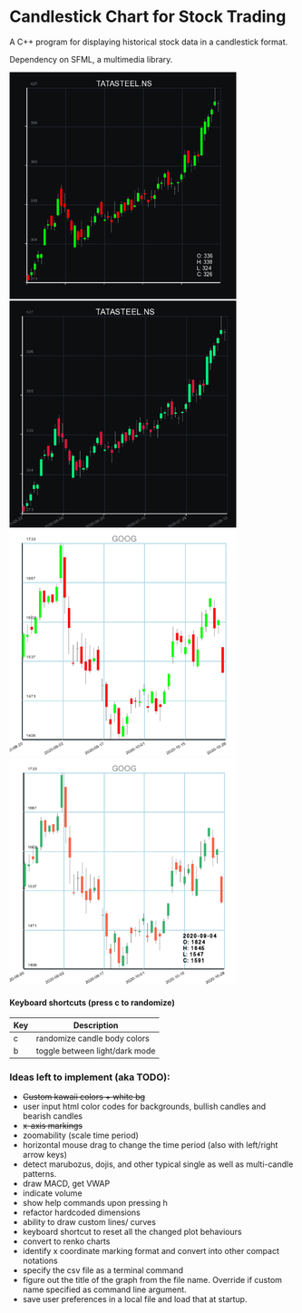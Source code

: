 # Candlestick Chart for Stock Trading

A C++ program for displaying historical stock data in a candlestick format. 

Dependency on SFML, a multimedia library.

<p float="left">
<img src="img/prog1.png" width="400" height="400"/>
<img src="img/prog2.png" width="400" height="400"/>
<img src="img/prog3.png" width="400" height="400"/>
<img src="img/prog4.png" width="400" height="400"/>
</p>


#### Keyboard shortcuts (press c to randomize)

| Key | Description                    |
|-----|--------------------------------|
| c   | randomize candle body colors   |
| b   | toggle between light/dark mode |

### Ideas left to implement (aka TODO):
* ~~Custom kawaii colors + white bg~~
* user input html color codes for backgrounds, bullish candles and bearish candles
* ~~x-axis markings~~
* zoomability  (scale time period)
* horizontal mouse drag to change the time period (also with left/right arrow keys)
* detect marubozus, dojis, and other typical single as well as multi-candle patterns.
* draw MACD, get VWAP
* indicate volume
* show help commands upon pressing h 
* refactor hardcoded dimensions
* ability to draw custom lines/ curves
* keyboard shortcut to reset all the changed plot behaviours
* convert to renko charts
* identify x coordinate marking format and convert into other compact notations
* specify the csv file as a terminal command
* figure out the title of the graph from the file name. Override if custom name specified as command line argument.
* save user preferences in a local file and load that at startup.
